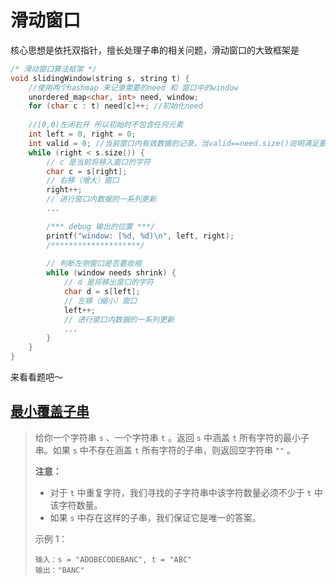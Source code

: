 # 滑动窗口

核心思想是依托双指针，擅长处理子串的相关问题，滑动窗口的大致框架是

```cpp
/* 滑动窗口算法框架 */
void slidingWindow(string s, string t) {
    //使用两个hashmap 来记录需要的need 和 窗口中的window
    unordered_map<char, int> need, window;
    for (char c : t) need[c]++; //初始化need 
    
    //[0,0)左闭右开 所以初始时不包含任何元素
    int left = 0, right = 0;
    int valid = 0; //当前窗口内有效数据的记录，当valid==need.size()说明满足要求
    while (right < s.size()) {
        // c 是当前将移入窗口的字符
        char c = s[right];
        // 右移（增大）窗口
        right++;
        // 进行窗口内数据的一系列更新
        ...

        /*** debug 输出的位置 ***/
        printf("window: [%d, %d)\n", left, right);
        /********************/
        
        // 判断左侧窗口是否要收缩
        while (window needs shrink) {
            // d 是将移出窗口的字符
            char d = s[left];
            // 左移（缩小）窗口
            left++;
            // 进行窗口内数据的一系列更新
            ...
        }
    }
}
```

来看看题吧～

## [最小覆盖子串](https://leetcode-cn.com/problems/minimum-window-substring/)

> 给你一个字符串 `s` 、一个字符串 `t` 。返回 `s` 中涵盖 `t` 所有字符的最小子串。如果 `s` 中不存在涵盖 `t` 所有字符的子串，则返回空字符串 `""` 。
>
> **注意：**
>
> - 对于 `t` 中重复字符，我们寻找的子字符串中该字符数量必须不少于 `t` 中该字符数量。
> - 如果 `s` 中存在这样的子串，我们保证它是唯一的答案。
>
> 示例 1：
>
> ```
> 输入：s = "ADOBECODEBANC", t = "ABC"
> 输出："BANC"
> ```